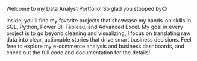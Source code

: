 Welcome to my Data Analyst Portfolio! So glad you stopped by😊

Inside, you'll find my favorite projects that showcase my hands-on skills in SQL, Python, Power BI, Tableau, and Advanced Excel. My goal in every project is to go beyond cleaning and visualizing, I focus on translating raw data into clear, actionable stories that drive smart business decisions. Feel free to explore my e-commerce analysis and business dashboards, and check out the full code and documentation for the details!
